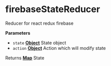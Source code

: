 <!-- Generated by documentation.js. Update this documentation by updating the source code. -->

# firebaseStateReducer

Reducer for react redux firebase

**Parameters**

-   `state` **[Object](https://developer.mozilla.org/en-US/docs/Web/JavaScript/Reference/Global_Objects/Object)** State object
-   `action` **[Object](https://developer.mozilla.org/en-US/docs/Web/JavaScript/Reference/Global_Objects/Object)** Action which will modify state

Returns **[Map](https://developer.mozilla.org/en-US/docs/Web/JavaScript/Reference/Global_Objects/Map)** State
